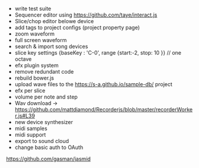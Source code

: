  - write test suite
 - Sequencer editor using https://github.com/taye/interact.js
 - Slice/chop editor belowe device
 - add tags to project configs (project property page) 
 - zoom waveform
 - full screen waveform
 - search & import song devices
 - slice key settings {baseKey : 'C-0', range {start:-2, stop: 10 }} // one octave
 - efx plugin system
 - remove redundant code
 - rebuild bower.js
 - upload wave files to the https://s-a.github.io/sample-db/ project
 - efx per slice
 - volume per note and step
 - Wav download -> https://github.com/mattdiamond/Recorderjs/blob/master/recorderWorker.js#L39
 - new device synthesizer
 - midi samples 
 - midi support
 - export to sound cloud
 - change basic auth to OAuth
 
 https://github.com/gasman/jasmid 
